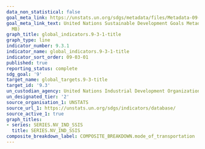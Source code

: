 ```yaml
---
data_non_statistical: false
goal_meta_link: https://unstats.un.org/sdgs/metadata/files/Metadata-09-03-01.pdf
goal_meta_link_text: United Nations Sustainable Development Goals Metadata (PDF 4.0
  MB)
graph_title: global_indicators.9-3-1-title
graph_type: line
indicator_number: 9.3.1
indicator_name: global_indicators.9-3-1-title
indicator_sort_order: 09-03-01
published: true
reporting_status: complete
sdg_goal: '9'
target_name: global_targets.9-3-title
target_id: '9.3'
un_custodian_agency: United Nations Industrial Development Organization (UNIDO)
un_designated_tier: '2'
source_organisation_1: UNSTATS
source_url_1: https://unstats.un.org/sdgs/indicators/database/
source_active_1: true
graph_titles:
- series: SERIES.NV_IND_SSIS
  title: SERIES.NV_IND_SSIS
composite_breakdown_label: COMPOSITE_BREAKDOWN.mode_of_transportation
---
```


